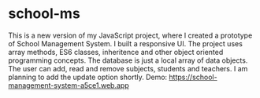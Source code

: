 # school-ms
This is a new version of my JavaScript project, where I created a prototype of School Management System. I built a responsive UI. The project uses array methods, ES6 classes, inheritence and other object oriented programming concepts. The database is just a local array of data objects. The user can add, read and remove subjects, students and teachers. I am planning to add the update option shortly.
Demo: https://school-management-system-a5ce1.web.app
